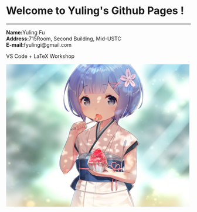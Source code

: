 <h1>Welcome to Yuling's Github Pages !</h1>
	<hr />
	<p>
		<b>Name:</b>Yuling Fu<br>
		<b>Address:</b>715Room, Second Building, Mid-USTC<br>
		<b>E-mail:</b>fyulingi@gmail.com
	</p>
	<p>
		VS Code + LaTeX Workshop
	</p>
<img src="/img_0045.jpg"  width="500" height="390">
</body>
</html>
